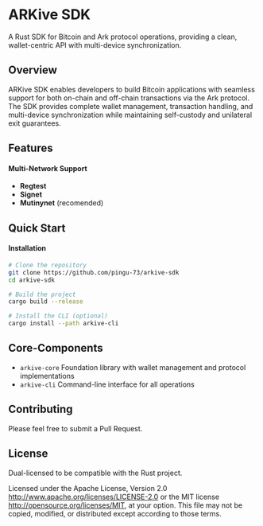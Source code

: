 # ARKive SDK
A Rust SDK for Bitcoin and Ark protocol operations, providing a clean, wallet-centric API with multi-device synchronization.

## Overview
ARKive SDK enables developers to build Bitcoin applications with seamless support for both on-chain and off-chain transactions via the Ark protocol. The SDK provides complete wallet management, transaction handling, and multi-device synchronization while maintaining self-custody and unilateral exit guarantees.

## Features
#### Multi-Network Support
- **Regtest**
- **Signet**
- **Mutinynet** (recomended)

## Quick Start
#### Installation
```bash
# Clone the repository
git clone https://github.com/pingu-73/arkive-sdk
cd arkive-sdk

# Build the project
cargo build --release

# Install the CLI (optional)
cargo install --path arkive-cli
```

## Core-Components
- `arkive-core` Foundation library with wallet management and protocol implementations
- `arkive-cli` Command-line interface for all operations

## Contributing
Please feel free to submit a Pull Request.

## License
Dual-licensed to be compatible with the Rust project.

Licensed under the Apache License, Version 2.0 http://www.apache.org/licenses/LICENSE-2.0 or the MIT license http://opensource.org/licenses/MIT, at your option. This file may not be copied, modified, or distributed except according to those terms.